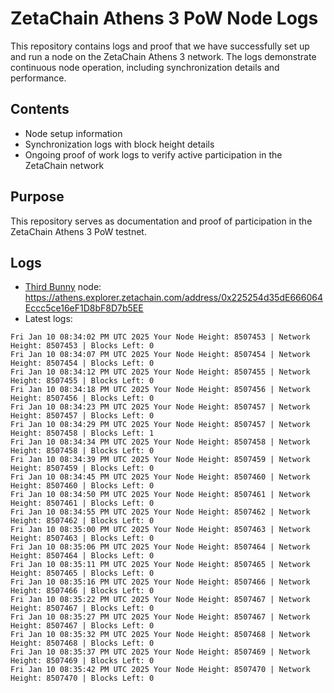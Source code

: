 # ZetaChain Athens 3 PoW Node Logs
This repository contains logs and proof that we have successfully set up and run a node on the ZetaChain Athens 3 network. The logs demonstrate continuous node operation, including synchronization details and performance.

## Contents
- Node setup information
- Synchronization logs with block height details
- Ongoing proof of work logs to verify active participation in the ZetaChain network

## Purpose
This repository serves as documentation and proof of participation in the ZetaChain Athens 3 PoW testnet.

## Logs

- [Third Bunny](https://thirdbunny.xyz/) node: https://athens.explorer.zetachain.com/address/0x225254d35dE666064Eccc5ce16eF1D8bF8D7b5EE
- Latest logs:
```
Fri Jan 10 08:34:02 PM UTC 2025 Your Node Height: 8507453 | Network Height: 8507453 | Blocks Left: 0
Fri Jan 10 08:34:07 PM UTC 2025 Your Node Height: 8507454 | Network Height: 8507454 | Blocks Left: 0
Fri Jan 10 08:34:12 PM UTC 2025 Your Node Height: 8507455 | Network Height: 8507455 | Blocks Left: 0
Fri Jan 10 08:34:18 PM UTC 2025 Your Node Height: 8507456 | Network Height: 8507456 | Blocks Left: 0
Fri Jan 10 08:34:23 PM UTC 2025 Your Node Height: 8507457 | Network Height: 8507457 | Blocks Left: 0
Fri Jan 10 08:34:29 PM UTC 2025 Your Node Height: 8507457 | Network Height: 8507458 | Blocks Left: 1
Fri Jan 10 08:34:34 PM UTC 2025 Your Node Height: 8507458 | Network Height: 8507458 | Blocks Left: 0
Fri Jan 10 08:34:39 PM UTC 2025 Your Node Height: 8507459 | Network Height: 8507459 | Blocks Left: 0
Fri Jan 10 08:34:45 PM UTC 2025 Your Node Height: 8507460 | Network Height: 8507460 | Blocks Left: 0
Fri Jan 10 08:34:50 PM UTC 2025 Your Node Height: 8507461 | Network Height: 8507461 | Blocks Left: 0
Fri Jan 10 08:34:55 PM UTC 2025 Your Node Height: 8507462 | Network Height: 8507462 | Blocks Left: 0
Fri Jan 10 08:35:00 PM UTC 2025 Your Node Height: 8507463 | Network Height: 8507463 | Blocks Left: 0
Fri Jan 10 08:35:06 PM UTC 2025 Your Node Height: 8507464 | Network Height: 8507464 | Blocks Left: 0
Fri Jan 10 08:35:11 PM UTC 2025 Your Node Height: 8507465 | Network Height: 8507465 | Blocks Left: 0
Fri Jan 10 08:35:16 PM UTC 2025 Your Node Height: 8507466 | Network Height: 8507466 | Blocks Left: 0
Fri Jan 10 08:35:22 PM UTC 2025 Your Node Height: 8507467 | Network Height: 8507467 | Blocks Left: 0
Fri Jan 10 08:35:27 PM UTC 2025 Your Node Height: 8507467 | Network Height: 8507467 | Blocks Left: 0
Fri Jan 10 08:35:32 PM UTC 2025 Your Node Height: 8507468 | Network Height: 8507468 | Blocks Left: 0
Fri Jan 10 08:35:37 PM UTC 2025 Your Node Height: 8507469 | Network Height: 8507469 | Blocks Left: 0
Fri Jan 10 08:35:42 PM UTC 2025 Your Node Height: 8507470 | Network Height: 8507470 | Blocks Left: 0
```
